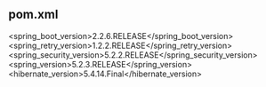 pom.xml
-------
<spring_boot_version>2.2.6.RELEASE</spring_boot_version>
<spring_retry_version>1.2.2.RELEASE</spring_retry_version>			
<spring_security_version>5.2.2.RELEASE</spring_security_version>
<spring_version>5.2.3.RELEASE</spring_version>
<hibernate_version>5.4.14.Final</hibernate_version>